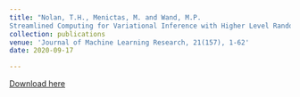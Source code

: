 ```yaml
---
title: "Nolan, T.H., Menictas, M. and Wand, M.P.
Streamlined Computing for Variational Inference with Higher Level Random Effects."
collection: publications
venue: 'Journal of Machine Learning Research, 21(157), 1-62'
date: 2020-09-17

---
```


[Download here](http://menictas.github.io/files/Nolan20.pdf)


